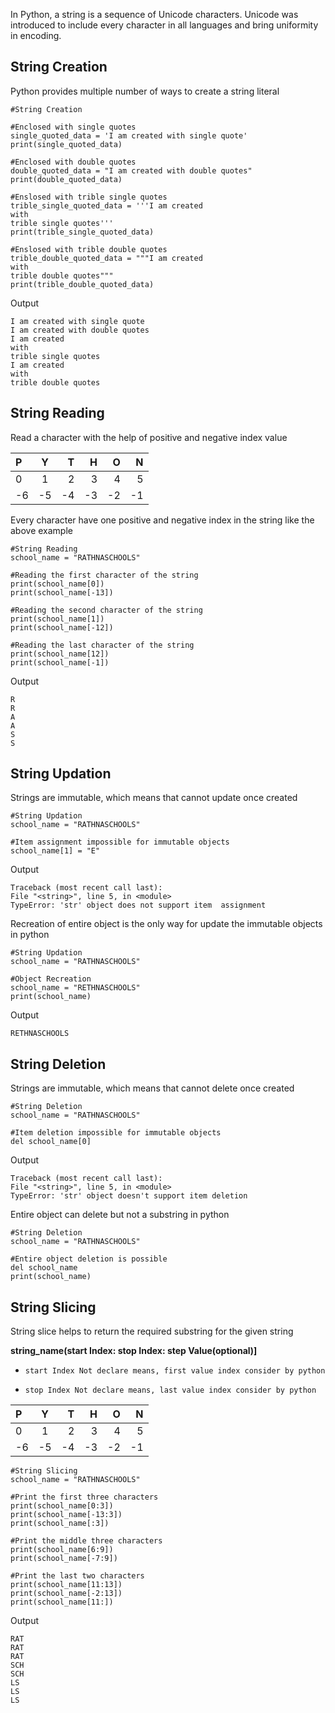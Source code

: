 In Python, a string is a sequence of Unicode characters. Unicode was introduced to include every character in all languages and bring uniformity in encoding.

## **String Creation**
Python provides multiple number of ways to create a string literal

    #String Creation

    #Enclosed with single quotes
    single_quoted_data = 'I am created with single quote'
    print(single_quoted_data)

    #Enclosed with double quotes
    double_quoted_data = "I am created with double quotes"
    print(double_quoted_data)

    #Enslosed with trible single quotes
    trible_single_quoted_data = '''I am created
    with
    trible single quotes'''
    print(trible_single_quoted_data)

    #Enslosed with trible double quotes
    trible_double_quoted_data = """I am created
    with
    trible double quotes"""
    print(trible_double_quoted_data)

 Output

    I am created with single quote
    I am created with double quotes
    I am created
    with
    trible single quotes
    I am created
    with
    trible double quotes

## **String Reading**
Read a character with the help of positive and negative index value

| P  | Y  | T  | H  | O  | N  |
| :--|:--:| --:| --:| --:| --:|
| 0  | 1  | 2  | 3  | 4  | 5  |
| -6 | -5 | -4 | -3 | -2 | -1 |

Every character have one positive and negative index in the string like the above example

    #String Reading
    school_name = "RATHNASCHOOLS"

    #Reading the first character of the string
    print(school_name[0])
    print(school_name[-13])

    #Reading the second character of the string
    print(school_name[1])
    print(school_name[-12])

    #Reading the last character of the string
    print(school_name[12])
    print(school_name[-1])

 Output

    R
    R
    A
    A
    S
    S

## **String Updation**
Strings are immutable, which means that cannot update once created

    #String Updation
    school_name = "RATHNASCHOOLS"

    #Item assignment impossible for immutable objects
    school_name[1] = "E"

 Output

    Traceback (most recent call last):
    File "<string>", line 5, in <module>
    TypeError: 'str' object does not support item  assignment

Recreation of entire object is the only way for update the immutable objects in python

    #String Updation
    school_name = "RATHNASCHOOLS"

    #Object Recreation
    school_name = "RETHNASCHOOLS"
    print(school_name)

 Output
    
    RETHNASCHOOLS

## **String Deletion**
Strings are immutable, which means that cannot delete once created

    #String Deletion
    school_name = "RATHNASCHOOLS"

    #Item deletion impossible for immutable objects
    del school_name[0]

 Output

    Traceback (most recent call last):
    File "<string>", line 5, in <module>
    TypeError: 'str' object doesn't support item deletion

Entire object can delete but not a substring in python

    #String Deletion
    school_name = "RATHNASCHOOLS"

    #Entire object deletion is possible
    del school_name
    print(school_name)

## **String Slicing**
String slice helps to return the required substring for the given string

   **string_name(start Index: stop Index: step Value(optional)]**

   * `start Index Not declare means, first value index consider by python`

   * `stop Index Not declare means, last value index consider by python`

| P  | Y  | T  | H  | O  | N  |
| :--|:--:| --:| --:| --:| --:|
| 0  | 1  | 2  | 3  | 4  | 5  |
| -6 | -5 | -4 | -3 | -2 | -1 |

    #String Slicing
    school_name = "RATHNASCHOOLS"

    #Print the first three characters
    print(school_name[0:3])
    print(school_name[-13:3])
    print(school_name[:3])

    #Print the middle three characters
    print(school_name[6:9])
    print(school_name[-7:9])

    #Print the last two characters
    print(school_name[11:13])
    print(school_name[-2:13])
    print(school_name[11:])

 Output

    RAT
    RAT
    RAT
    SCH
    SCH
    LS
    LS
    LS
